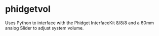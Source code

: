 phidgetvol
==========

Uses Python to interface with the Phidget InterfaceKit 8/8/8 and a 60mm analog Slider to adjust system volume.